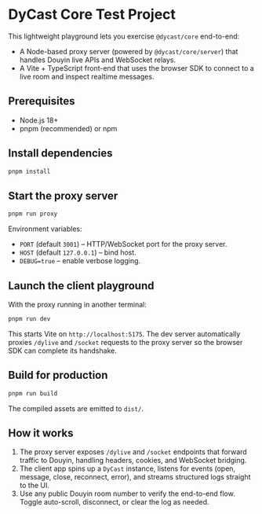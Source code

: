# DyCast Core Test Project

This lightweight playground lets you exercise `@dycast/core` end-to-end:

- A Node-based proxy server (powered by `@dycast/core/server`) that handles Douyin live APIs and WebSocket relays.
- A Vite + TypeScript front-end that uses the browser SDK to connect to a live room and inspect realtime messages.

## Prerequisites

- Node.js 18+
- pnpm (recommended) or npm

## Install dependencies

```bash
pnpm install
```

## Start the proxy server

```bash
pnpm run proxy
```

Environment variables:

- `PORT` (default `3001`) – HTTP/WebSocket port for the proxy server.
- `HOST` (default `127.0.0.1`) – bind host.
- `DEBUG=true` – enable verbose logging.

## Launch the client playground

With the proxy running in another terminal:

```bash
pnpm run dev
```

This starts Vite on `http://localhost:5175`. The dev server automatically proxies `/dylive` and `/socket` requests to the proxy server so the browser SDK can complete its handshake.

## Build for production

```bash
pnpm run build
```

The compiled assets are emitted to `dist/`.

## How it works

1. The proxy server exposes `/dylive` and `/socket` endpoints that forward traffic to Douyin, handling headers, cookies, and WebSocket bridging.
2. The client app spins up a `DyCast` instance, listens for events (open, message, close, reconnect, error), and streams structured logs straight to the UI.
3. Use any public Douyin room number to verify the end-to-end flow. Toggle auto-scroll, disconnect, or clear the log as needed.
